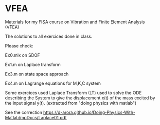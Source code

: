 # VFEA
Materials for my FISA course on Vibration and Finite Element Analysis (VFEA)

The solutions to all exercices done in class. 

Please check:

Ex0.mlx on SDOF 

Ex1.m on Laplace transform

Ex3.m on state space approach

Ex4.m on Lagrange equations for M,K,C system

Some exercices used Laplace Transform (LT) used to solve the ODE describing the System  to give the displacement x(t) of the mass excited by the input signal y(t). (extracted from "doing physics with matlab")

See the correction https://d-arora.github.io/Doing-Physics-With-Matlab/mpDocs/Laplace01.pdf


